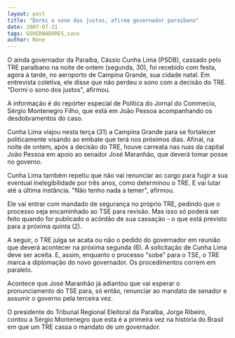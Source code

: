 ```yaml
---
layout: post
title: "Dormi o sono dos justos, afirma governador paraibano"
date: 2007-07-31
tags: GOVERNADORES,sono
author: None
---
```

O ainda governador da Para&iacute;ba, C&aacute;ssio Cunha Lima (PSDB), cassado pelo TRE paraibano na noite de ontem (segunda, 30), foi recebido com festa, agora &agrave; tarde, no aeroporto de Campina Grande, sua cidade natal. Em entrevista coletiva, ele disse que n&atilde;o perdeu o sono com a decis&atilde;o do TRE. &quot;Dormi o sono dos justos&quot;, afirmou. 

A informa&ccedil;&atilde;o &eacute; do rep&oacute;rter especial de Pol&iacute;tica do Jornal do Commecio, S&eacute;rgio Montenegro Filho, que est&aacute; em Jo&atilde;o Pessoa acompanhando os desdobramentos do caso. 

Cunha Lima viajou nesta ter&ccedil;a (31) a Campina Grande para se fortalecer politicamente visando ao embate que ter&aacute; nos pr&oacute;ximos dias. Afinal, na noite de ontem, ap&oacute;s a decis&atilde;o do TRE, houve carreata nas ruas da capital Jo&atilde;o Pessoa em apoio ao senador Jos&eacute; Maranh&atilde;o, que dever&aacute; tomar posse no governo. 

Cunha Lima tamb&eacute;m repetiu que n&atilde;o vai renunciar ao cargo para fugir a sua eventual inelegibilidade por tr&ecirc;s anos, como determinou o TRE. E vai lutar at&eacute; a &uacute;ltima inst&acirc;ncia. &quot;N&atilde;o tenho nada a temer&quot;, afirmou. 

Ele vai entrar com mandado de seguran&ccedil;a no pr&oacute;prio TRE, pedindo que o processo seja encaminhado ao TSE para revis&atilde;o. Mas isso s&oacute; poder&aacute; ser feito quando for publicado o ac&oacute;rd&atilde;o de sua cassa&ccedil;&atilde;o - o que est&aacute; previsto para a pr&oacute;xima quinta (2). 

A seguir, o TRE julga se acata ou n&atilde;o o pedido do governador em&nbsp;reuni&atilde;o que dever&aacute; acontecer na pr&oacute;xima segunda (6). A solicita&ccedil;&atilde;o de Cunha Lima deve ser aceita. E, assim,&nbsp;enquanto o processo &quot;sobe&quot; para o TSE, o TRE marca a diploma&ccedil;&atilde;o do novo governador. Os procedimentos correm em paralelo.&nbsp;

Acontece que Jos&eacute; Maranh&atilde;o j&aacute; adiantou que vai esperar o pronunciamento do TSE para, s&oacute; ent&atilde;o, renunciar ao mandato de senador e assumir o governo pela terceira vez. 

O presidente do Tribunal Regional Eleitoral da Para&iacute;ba, Jorge Ribeiro, contou a S&eacute;rgio Montenegro que esta &eacute; a primeira vez na hist&oacute;ria do Brasil em que um TRE cassa o mandato de um governador.  